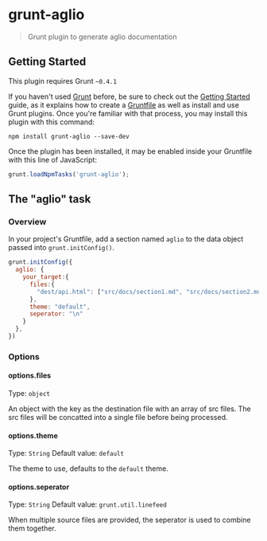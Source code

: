 # grunt-aglio

> Grunt plugin to generate aglio documentation

## Getting Started
This plugin requires Grunt `~0.4.1`

If you haven't used [Grunt](http://gruntjs.com/) before, be sure to check out the [Getting Started](http://gruntjs.com/getting-started) guide, as it explains how to create a [Gruntfile](http://gruntjs.com/sample-gruntfile) as well as install and use Grunt plugins. Once you're familiar with that process, you may install this plugin with this command:

```shell
npm install grunt-aglio --save-dev
```

Once the plugin has been installed, it may be enabled inside your Gruntfile with this line of JavaScript:

```js
grunt.loadNpmTasks('grunt-aglio');
```

## The "aglio" task

### Overview
In your project's Gruntfile, add a section named `aglio` to the data object passed into `grunt.initConfig()`.

```js
grunt.initConfig({
  aglio: {
    your_target:{
      files:{
        "dest/api.html": ["src/docs/section1.md", "src/docs/section2.md"]
      },
      theme: "default",
      seperator: "\n"
    }
  },
})
```

### Options

#### options.files
Type: `object`

An object with the key as the destination file with an array of src files. The src files will be concatted into a single file before being processed.

#### options.theme
Type: `String`
Default value: `default`

The theme to use, defaults to the `default` theme.

#### options.seperator
Type: `String`
Default value: `grunt.util.linefeed`

When multiple source files are provided, the seperator is used to combine them together. 
